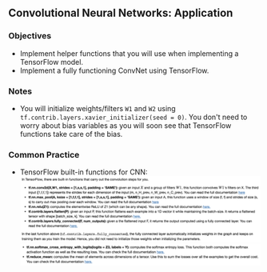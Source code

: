 ## Convolutional Neural Networks: Application

### Objectives
* Implement helper functions that you will use when implementing a TensorFlow model. 
* Implement a fully functioning ConvNet using TensorFlow. 

### Notes
* You will initialize weights/filters `W1`  and  `W2` using `tf.contrib.layers.xavier_initializer(seed = 0)`. You don't need to worry about bias variables as you will soon see that TensorFlow functions take care of the bias.

### Common Practice 
* TensorFlow built-in functions for CNN:
![](./img/tf_built_in_func.png) 
![](./img/tf_built_in_func2.png)

